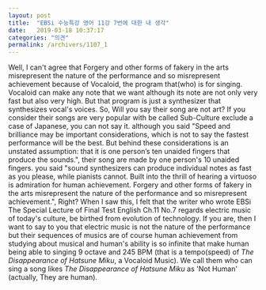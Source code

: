 ```yaml
---
layout: post
title:  "EBSi 수능특강 영어 11강 7번에 대한 내 생각"
date:   2019-03-18 10:37:17
categories: "의견"
permalink: /archivers/1107_1
---
```




Well, I can't agree that Forgery and other forms of fakery in the arts misrepresent the nature of the performance and so misrepresent achievement <!--more--> because of Vocaloid, the program that(who) is for singing. Vocaloid can make any note that we want although its note are not only very fast but also very high. But that program is just a synthesizer that synthesizes vocal's voices. So, Will you say their song are not art? If you consider their songs are very popular with be called Sub-Culture exclude a case of Japanese, you can not say it. although you said "Speed and brilliance may be important considerations, which is not to say the fastest performance will be the best. But behind these considerations is an unstated assumption: that it is one person’s ten unaided fingers that produce the sounds.", their song are made by one person's 10 unaided fingers. you said "sound synthesizers can produce individual notes as fast as you please, while pianists cannot. Built into the thrill of hearing a virtuoso is admiration for human achievement. Forgery and other forms of fakery in the arts misrepresent the nature of the performance and so misrepresent achievement.", Right? When I saw this, I felt that the writer who wrote EBSi The Special Lecture of Final Test English Ch.11 No.7 regards electric music of today's culture, be birthed from evolution of technology. If you are, then I want to say to you that electric music is not the nature of the performance but their sequences of musics are of course human achievement from studying about musical and human's ability is so infinite that make human being able to singing 9 octave and 245 BPM (that is a tempo(speed) of *The Disappearance of Hatsune Miku*, a Vocaloid Music). We call them who can sing a song likes *The Disappearance of Hatsune Miku* as 'Not Human' (actually, They are human).





